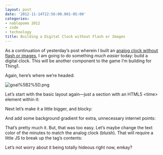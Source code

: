 ```yaml
---
layout: post
date: '2012-11-14T22:56:00.001-05:00'
categories:
- nablopomo 2012
- code
- technology
title: Building a Digital Clock without Flash or Images
---
```



As a continuation of yesterday’s post wherein I built an [analog clock without flash or images](../2012/2012-11-building-analog-clock-without-flash-or.html), I am going to do something *much easier* today: build a digital clock. This will be another component to the game I’m building for Thing1.

Again, here’s where we’re headed:

![goal%5B2%5D.png](goal%5B2%5D.png)

Let’s start with the basic layout again—just a section with an HTML5 &lt;time&gt; element within it:



Next let’s make it a little bigger, and blocky:



And add some background gradient for extra, unnecessary internet points:



That’s pretty much it. But, that was too easy. Let’s maybe change the text color of the minutes to match the analog clock (bluish). That will require a little JS to break up the tag’s contents:



Let’s not worry about it being totally hideous right now, emkay?